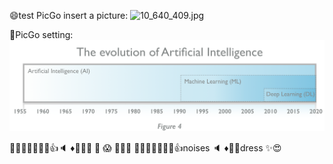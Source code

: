 😄test PicGo
insert a picture:
![10_640_409.jpg](http://blog.ligene.cn/imageBed/10_640_409.jpg)

📘PicGo setting:
![AI-1.png](https://raw.githubusercontent.com/adong77/ligene/master/imageBed/AI-1.png)



🦠🧬🌲🔮🤦‍♂‍👇👍🔈 ♦🧪🙏👏 💯 😱 🔖📘😄
🦠🧬🌲🔮🤦‍♂‍👇👍noises 🔈 ♦🧪🙏dress ✨😍
